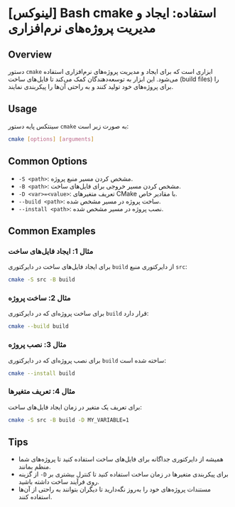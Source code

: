 # [لینوکس] Bash cmake استفاده: ایجاد و مدیریت پروژه‌های نرم‌افزاری

## Overview
دستور `cmake` ابزاری است که برای ایجاد و مدیریت پروژه‌های نرم‌افزاری استفاده می‌شود. این ابزار به توسعه‌دهندگان کمک می‌کند تا فایل‌های ساخت (build files) را برای پروژه‌های خود تولید کنند و به راحتی آن‌ها را پیکربندی نمایند.

## Usage
سینتکس پایه دستور `cmake` به صورت زیر است:

```bash
cmake [options] [arguments]
```

## Common Options
- `-S <path>`: مشخص کردن مسیر منبع پروژه.
- `-B <path>`: مشخص کردن مسیر خروجی برای فایل‌های ساخت.
- `-D <var>=<value>`: تعریف متغیرهای CMake با مقادیر خاص.
- `--build <path>`: ساخت پروژه در مسیر مشخص شده.
- `--install <path>`: نصب پروژه در مسیر مشخص شده.

## Common Examples
### مثال 1: ایجاد فایل‌های ساخت
برای ایجاد فایل‌های ساخت در دایرکتوری `build` از دایرکتوری منبع `src`:

```bash
cmake -S src -B build
```

### مثال 2: ساخت پروژه
برای ساخت پروژه‌ای که در دایرکتوری `build` قرار دارد:

```bash
cmake --build build
```

### مثال 3: نصب پروژه
برای نصب پروژه‌ای که در دایرکتوری `build` ساخته شده است:

```bash
cmake --install build
```

### مثال 4: تعریف متغیرها
برای تعریف یک متغیر در زمان ایجاد فایل‌های ساخت:

```bash
cmake -S src -B build -D MY_VARIABLE=1
```

## Tips
- همیشه از دایرکتوری جداگانه برای فایل‌های ساخت استفاده کنید تا پروژه‌های شما منظم بمانند.
- از گزینه `-D` برای پیکربندی متغیرها در زمان ساخت استفاده کنید تا کنترل بیشتری بر روی فرآیند ساخت داشته باشید.
- مستندات پروژه‌های خود را به‌روز نگه‌دارید تا دیگران بتوانند به راحتی از آن‌ها استفاده کنند.